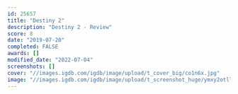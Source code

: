 ```yaml
---
id: 25657
title: "Destiny 2"
description: "Destiny 2 - Review"
score: 8
date: "2019-07-20"
completed: FALSE
awards: []
modified_date: "2022-07-04"
screenshots: []
cover: "//images.igdb.com/igdb/image/upload/t_cover_big/co1n6x.jpg"
image: "//images.igdb.com/igdb/image/upload/t_screenshot_huge/ymxy2otllrluvcqwnyhk.jpg"
---
```

